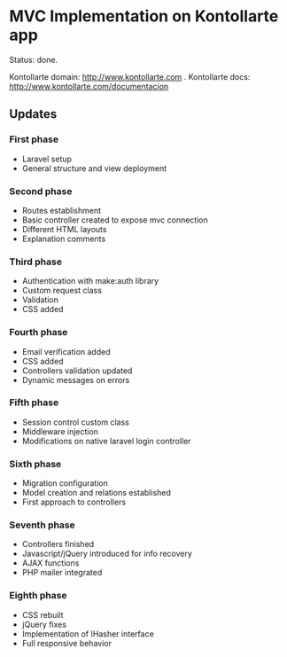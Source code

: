 # MVC Implementation on Kontollarte app

Status: done.

Kontollarte domain: http://www.kontollarte.com .
Kontollarte docs: http://www.kontollarte.com/documentacion

## Updates

### First phase

* Laravel setup
* General structure and view deployment

### Second phase

* Routes establishment
* Basic controller created to expose mvc connection
* Different HTML layouts
* Explanation comments

### Third phase

* Authentication with make:auth library
* Custom request class
* Validation 
* CSS added

### Fourth phase

* Email verification added
* CSS added
* Controllers validation updated
* Dynamic messages on errors

### Fifth phase

* Session control custom class
* Middleware injection
* Modifications on native laravel login controller

### Sixth phase 

* Migration configuration
* Model creation and relations established
* First approach to controllers

### Seventh phase

* Controllers finished
* Javascript/jQuery introduced for info recovery
* AJAX functions
* PHP mailer integrated

### Eighth phase

* CSS rebuilt
* jQuery fixes
* Implementation of IHasher interface
* Full responsive behavior


